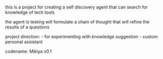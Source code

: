 this is a project for creating a self discovery agent that can search for knowledge of tech tools 

the agent is testing will formulate a chain of thought that will refine the results of a questions

project direction:
    - for experimenting with knowledge suggestion 
    - custom personal assistant

codename: Mikiya v0.1